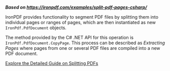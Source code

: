 ***Based on <https://ironpdf.com/examples/split-pdf-pages-csharp/>***

IronPDF provides functionality to segment PDF files by splitting them into individual pages or ranges of pages, which are then instantiated as new `IronPdf.PdfDocument` objects.

The method provided by the C# .NET API for this operation is `IronPdf.PdfDocument.CopyPage`. This process can be described as _Extracting Pages_ where pages from one or several PDF files are compiled into a new PDF document.

[Explore the Detailed Guide on Splitting PDFs](https://ironpdf.com/how-to/split-multipage-pdf/)